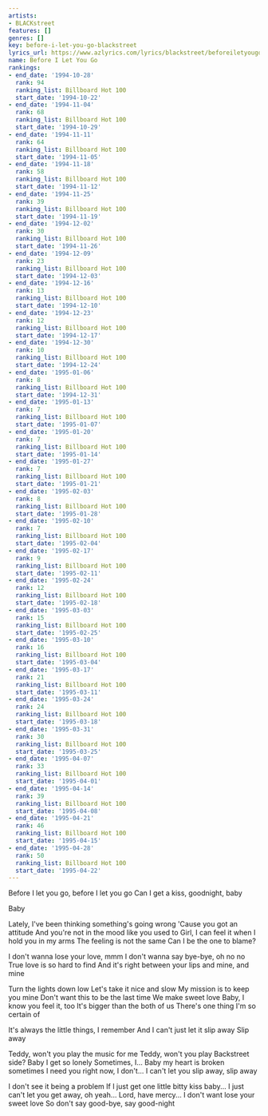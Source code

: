 ```yaml
---
artists:
- BLACKstreet
features: []
genres: []
key: before-i-let-you-go-blackstreet
lyrics_url: https://www.azlyrics.com/lyrics/blackstreet/beforeiletyougo.html
name: Before I Let You Go
rankings:
- end_date: '1994-10-28'
  rank: 94
  ranking_list: Billboard Hot 100
  start_date: '1994-10-22'
- end_date: '1994-11-04'
  rank: 68
  ranking_list: Billboard Hot 100
  start_date: '1994-10-29'
- end_date: '1994-11-11'
  rank: 64
  ranking_list: Billboard Hot 100
  start_date: '1994-11-05'
- end_date: '1994-11-18'
  rank: 58
  ranking_list: Billboard Hot 100
  start_date: '1994-11-12'
- end_date: '1994-11-25'
  rank: 39
  ranking_list: Billboard Hot 100
  start_date: '1994-11-19'
- end_date: '1994-12-02'
  rank: 30
  ranking_list: Billboard Hot 100
  start_date: '1994-11-26'
- end_date: '1994-12-09'
  rank: 23
  ranking_list: Billboard Hot 100
  start_date: '1994-12-03'
- end_date: '1994-12-16'
  rank: 13
  ranking_list: Billboard Hot 100
  start_date: '1994-12-10'
- end_date: '1994-12-23'
  rank: 12
  ranking_list: Billboard Hot 100
  start_date: '1994-12-17'
- end_date: '1994-12-30'
  rank: 10
  ranking_list: Billboard Hot 100
  start_date: '1994-12-24'
- end_date: '1995-01-06'
  rank: 8
  ranking_list: Billboard Hot 100
  start_date: '1994-12-31'
- end_date: '1995-01-13'
  rank: 7
  ranking_list: Billboard Hot 100
  start_date: '1995-01-07'
- end_date: '1995-01-20'
  rank: 7
  ranking_list: Billboard Hot 100
  start_date: '1995-01-14'
- end_date: '1995-01-27'
  rank: 7
  ranking_list: Billboard Hot 100
  start_date: '1995-01-21'
- end_date: '1995-02-03'
  rank: 8
  ranking_list: Billboard Hot 100
  start_date: '1995-01-28'
- end_date: '1995-02-10'
  rank: 7
  ranking_list: Billboard Hot 100
  start_date: '1995-02-04'
- end_date: '1995-02-17'
  rank: 9
  ranking_list: Billboard Hot 100
  start_date: '1995-02-11'
- end_date: '1995-02-24'
  rank: 12
  ranking_list: Billboard Hot 100
  start_date: '1995-02-18'
- end_date: '1995-03-03'
  rank: 15
  ranking_list: Billboard Hot 100
  start_date: '1995-02-25'
- end_date: '1995-03-10'
  rank: 16
  ranking_list: Billboard Hot 100
  start_date: '1995-03-04'
- end_date: '1995-03-17'
  rank: 21
  ranking_list: Billboard Hot 100
  start_date: '1995-03-11'
- end_date: '1995-03-24'
  rank: 24
  ranking_list: Billboard Hot 100
  start_date: '1995-03-18'
- end_date: '1995-03-31'
  rank: 30
  ranking_list: Billboard Hot 100
  start_date: '1995-03-25'
- end_date: '1995-04-07'
  rank: 33
  ranking_list: Billboard Hot 100
  start_date: '1995-04-01'
- end_date: '1995-04-14'
  rank: 39
  ranking_list: Billboard Hot 100
  start_date: '1995-04-08'
- end_date: '1995-04-21'
  rank: 46
  ranking_list: Billboard Hot 100
  start_date: '1995-04-15'
- end_date: '1995-04-28'
  rank: 50
  ranking_list: Billboard Hot 100
  start_date: '1995-04-22'
---
```


Before I let you go, before I let you go
Can I get a kiss, goodnight, baby 

Baby

Lately, I've been thinking something's going wrong
'Cause you got an attitude
And you're not in the mood like you used to
Girl, I can feel it when I hold you in my arms
The feeling is not the same
Can I be the one to blame?

I don't wanna lose your love, mmm
I don't wanna say bye-bye, oh no no
True love is so hard to find
And it's right between your lips and mine, and mine

Turn the lights down low
Let's take it nice and slow
My mission is to keep you mine
Don't want this to be the last time
We make sweet love
Baby, I know you feel it, too
It's bigger than the both of us
There's one thing I'm so certain of

It's always the little things, I remember
And I can't just let it slip away
Slip away

Teddy, won't you play the music for me
Teddy, won't you play Backstreet side?
Baby I get so lonely
Sometimes, I...
Baby my heart is broken sometimes
I need you right now, I don't...
I can't let you slip away, slip away

I don't see it being a problem
If I just get one little bitty kiss baby...
I just can't let you get away, oh yeah...
Lord, have mercy...
I don't want lose your sweet love
So don't say good-bye, say good-night



